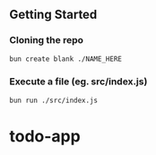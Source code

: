 ## Getting Started

### Cloning the repo

```sh
bun create blank ./NAME_HERE
```

### Execute a file (eg. src/index.js)
    
```sh
bun run ./src/index.js
```
# todo-app
